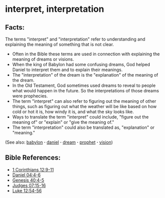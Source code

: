 # interpret, interpretation #

## Facts: ##

The terms "interpret" and "interpretation" refer to understanding and explaining the meaning of something that is not clear.

* Often in the Bible these terms are used in connection with explaining the meaning of dreams or visions.
* When the king of Babylon had some confusing dreams, God helped Daniel to interpret them and to explain their meanings.
* The "interpretation" of the dream is the "explanation" of the meaning of the dream.
* In the Old Testament, God sometimes used dreams to reveal to people what would happen in the future. So the interpretations of those dreams were prophecies.
* The term "interpret" can also refer to figuring out the meaning of other things, such as figuring out what the weather will be like based on how cold or hot it is, how windy it is, and what the sky looks like.
* Ways to translate the term "interpret" could include, "figure out the meaning of" or "explain" or "give the meaning of."
* The term "interpretation" could also be translated as, "explanation" or "meaning."

(See also: [babylon](../other/babylon.md) **·** [daniel](../other/daniel.md) **·** [dream](../other/dream.md) **·** [prophet](../kt/prophet.md) **·** [vision](../other/vision.md))

## Bible References: ##

* [1 Corinthians 12:9-11](https://door43.org/en/bible/notes/1co/12/09)
* [Daniel 04:4-6](https://door43.org/en/bible/notes/dan/04/04)
* [Genesis 40:4-5](https://door43.org/en/bible/notes/gen/40/04)
* [Judges 07:15-16](https://door43.org/en/bible/notes/jdg/07/15)
* [Luke 12:54-56](https://door43.org/en/bible/notes/luk/12/54)

